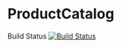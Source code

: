 # ProductCatalog
Build Status
[![Build Status](https://circleci.com/gh/g3thyp/ProductCatalog.png?branch=master)](https://circleci.com/gh/g3thyp/ProductCatalog)

